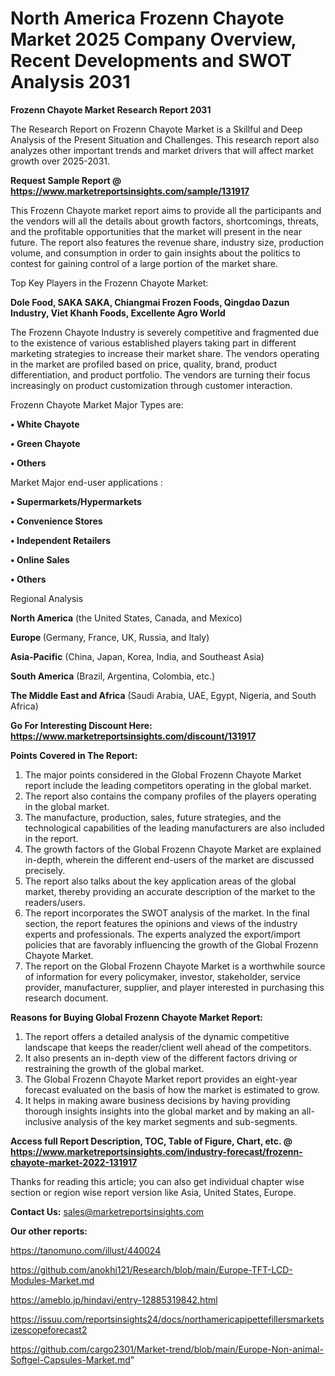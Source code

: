 # North America Frozenn Chayote Market 2025 Company Overview, Recent Developments and SWOT Analysis 2031

<strong>Frozenn Chayote Market Research Report 2031</strong>

The Research Report on Frozenn Chayote Market is a Skillful and Deep Analysis of the Present Situation and Challenges. This research report also analyzes other important trends and market drivers that will affect market growth over 2025-2031.

<strong>Request Sample Report @ <a href=https://www.marketreportsinsights.com/sample/131917>https://www.marketreportsinsights.com/sample/131917</a></strong>

This Frozenn Chayote market report aims to provide all the participants and the vendors will all the details about growth factors, shortcomings, threats, and the profitable opportunities that the market will present in the near future. The report also features the revenue share, industry size, production volume, and consumption in order to gain insights about the politics to contest for gaining control of a large portion of the market share.

Top Key Players in the Frozenn Chayote Market:

<strong>Dole Food, SAKA SAKA, Chiangmai Frozen Foods, Qingdao Dazun Industry, Viet Khanh Foods, Excellente Agro World</strong>

The Frozenn Chayote Industry is severely competitive and fragmented due to the existence of various established players taking part in different marketing strategies to increase their market share. The vendors operating in the market are profiled based on price, quality, brand, product differentiation, and product portfolio. The vendors are turning their focus increasingly on product customization through customer interaction.

Frozenn Chayote Market Major Types are:

<strong>• White Chayote

• Green Chayote

• Others</strong>

Market Major end-user applications :

<strong>• Supermarkets/Hypermarkets

• Convenience Stores

• Independent Retailers

• Online Sales

• Others</strong>

Regional Analysis

</u><strong><b>North America</b></strong> (the United States, Canada, and Mexico)

<strong><b>Europe </b></strong>(Germany, France, UK, Russia, and Italy)

<strong><b>Asia-Pacific</b></strong> (China, Japan, Korea, India, and Southeast Asia)

<strong><b>South America</b></strong> (Brazil, Argentina, Colombia, etc.)

<strong><b>The Middle East and Africa</b></strong> (Saudi Arabia, UAE, Egypt, Nigeria, and South Africa)

<strong>Go For Interesting Discount Here: <a href=https://www.marketreportsinsights.com/discount/131917>https://www.marketreportsinsights.com/discount/131917</a></strong>

<strong>Points Covered in The Report:</strong>
<ol>
  <li>The major points considered in the Global Frozenn Chayote Market report include the leading competitors operating in the global market.</li>
  <li>The report also contains the company profiles of the players operating in the global market.</li>
  <li>The manufacture, production, sales, future strategies, and the technological capabilities of the leading manufacturers are also included in the report.</li>
  <li>The growth factors of the Global Frozenn Chayote Market are explained in-depth, wherein the different end-users of the market are discussed precisely.</li>
  <li>The report also talks about the key application areas of the global market, thereby providing an accurate description of the market to the readers/users.</li>
  <li>The report incorporates the SWOT analysis of the market. In the final section, the report features the opinions and views of the industry experts and professionals. The experts analyzed the export/import policies that are favorably influencing the growth of the Global Frozenn Chayote Market.</li>
  <li>The report on the Global Frozenn Chayote Market is a worthwhile source of information for every policymaker, investor, stakeholder, service provider, manufacturer, supplier, and player interested in purchasing this research document.</li>
</ol>
<strong>Reasons for Buying Global Frozenn Chayote Market Report:</strong>

<ol>
  <li>The report offers a detailed analysis of the dynamic competitive landscape that keeps the reader/client well ahead of the competitors.</li>
  <li>It also presents an in-depth view of the different factors driving or restraining the growth of the global market.</li>
  <li>The Global Frozenn Chayote Market report provides an eight-year forecast evaluated on the basis of how the market is estimated to grow.</li>
  <li>It helps in making aware business decisions by having providing thorough insights insights into the global market and by making an all-inclusive analysis of the key market segments and sub-segments.</li>
</ol>
<strong>Access full Report Description, TOC, Table of Figure, Chart, etc. @ <a href=https://www.marketreportsinsights.com/industry-forecast/frozenn-chayote-market-2022-131917>https://www.marketreportsinsights.com/industry-forecast/frozenn-chayote-market-2022-131917</a></strong>


Thanks for reading this article; you can also get individual chapter wise section or region wise report version like Asia, United States, Europe.

<strong>Contact Us:</strong>
sales@marketreportsinsights.com

<strong>Our other reports:</strong>

<a href=https://tanomuno.com/illust/440024>https://tanomuno.com/illust/440024</a>

<a href=https://github.com/anokhi121/Research/blob/main/Europe-TFT-LCD-Modules-Market.md>https://github.com/anokhi121/Research/blob/main/Europe-TFT-LCD-Modules-Market.md</a>

<a href=https://ameblo.jp/hindavi/entry-12885319842.html>https://ameblo.jp/hindavi/entry-12885319842.html</a>

<a href=https://issuu.com/reportsinsights24/docs/northamericapipettefillersmarketsizescopeforecast2>https://issuu.com/reportsinsights24/docs/northamericapipettefillersmarketsizescopeforecast2</a>

<a href=https://github.com/cargo2301/Market-trend/blob/main/Europe-Non-animal-Softgel-Capsules-Market.md>https://github.com/cargo2301/Market-trend/blob/main/Europe-Non-animal-Softgel-Capsules-Market.md</a>"
